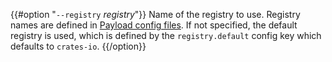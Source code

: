 {{#option "`--registry` _registry_"}}
Name of the registry to use. Registry names are defined in [Payload config
files](../reference/config.html). If not specified, the default registry is used,
which is defined by the `registry.default` config key which defaults to
`crates-io`.
{{/option}}
